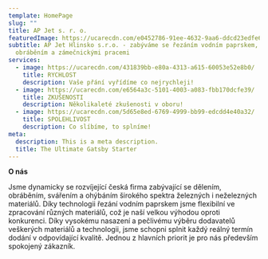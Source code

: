 ```yaml
---
template: HomePage
slug: ""
title: AP Jet s. r. o.
featuredImage: https://ucarecdn.com/e0452786-91ee-4632-9aa6-ddcd23edfe61/
subtitle: AP Jet Hlinsko s.r.o. - zabýváme se řezáním vodním paprskem, CNC
  obráběním a zámečnickými pracemi
services:
  - image: https://ucarecdn.com/431839bb-e80a-4313-a615-60053e52e8b0/
    title: RYCHLOST
    description: Vaše přání vyřídíme co nejrychleji!
  - image: https://ucarecdn.com/e6564a3c-5101-4003-a083-fbb170dcfe39/
    title: ZKUŠENOSTI
    description: Několikaleté zkušenosti v oboru!
  - image: https://ucarecdn.com/5d65e8ed-6769-4999-bb99-edcdd4e40a32/
    title: SPOLEHLIVOST
    description: Co slíbíme, to splníme!
meta:
  description: This is a meta description.
  title: The Ultimate Gatsby Starter
---
```

**O nás**

Jsme dynamicky se rozvíjející česká firma zabývající se dělením, obráběním, svářením a ohýbáním širokého spektra železných i neželezných materiálů. Díky technologii řezání vodním paprskem jsme flexibilní ve zpracování různých materiálů, což je naší velkou výhodou oproti konkurenci. Díky vysokému nasazení a pečlivému výběru dodavatelů veškerých materiálů a technologii, jsme schopni splnit každý reálný termín dodání v odpovídající kvalitě. Jednou z hlavních priorit je pro nás především spokojený zákazník.


